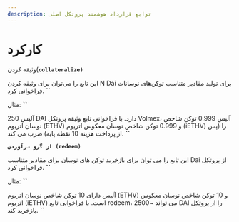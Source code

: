 ```yaml
---
description: توابع قرارداد هوشمند پروتکل اصلی
---
```


# کارکرد

وثیقه کردن(**`collateralize)`**                                                        &#x20;

این تابع را می‌توان برای وثیقه کردن N Dai برای تولید مقادیر متناسب توکن‌های نوسانات فراخوانی کرد.           **``**          &#x20;

مثال:                                                                          **``**                                                                         &#x20;

آلیس 250 DAI دارد. با فراخوانی تابع وثیقه پروتکل Volmex، آلیس 0.999 توکن شاخص نوسان اتریوم (ETHV) و 0.999 توکن شاخص نوسان معکوس اتریوم (iETHV) را (پس از پرداخت هزینه 10 نقطه پایه) ضرب می کند.     **``**    &#x20;

**`از گرو درآوردن (redeem)`**                                                             &#x20;

این تابع را می توان برای بازخرید توکن های نوسان برای مقادیر متناسب Dai از پروتکل فراخوانی کرد.             **``**            &#x20;

مثال:                                                                              **``**                                                                             &#x20;

آلیس دارای 10 توکن شاخص نوسان اتریوم (ETHV) و 10 توکن شاخص نوسان معکوس اتریوم (iETHV) است. با فراخوانی تابع redeem، می تواند \~2500 DAI را از پروتکل بازخرید کند.                           **``**                          &#x20;
